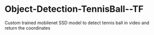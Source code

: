 # Object-Detection-TennisBall--TF
Custom trained mobilenet SSD model to detect tennis ball in video and return the coordinates
